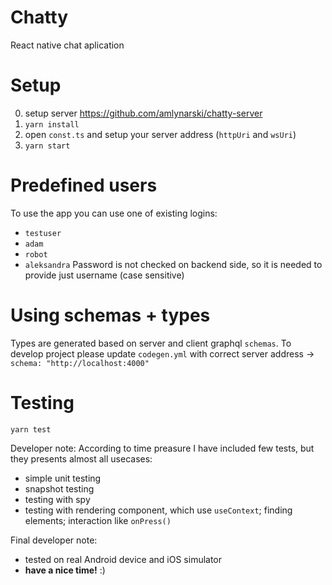 # Chatty
React native chat aplication 

# Setup

0. setup server https://github.com/amlynarski/chatty-server
1. `yarn install` 
2. open `const.ts` and setup your server address (`httpUri` and `wsUri`)
3. `yarn start`

# Predefined users

To use the app you can use one of existing logins: 
- `testuser`
- `adam`
- `robot`
- `aleksandra`
Password is not checked on backend side, so it is needed to provide just username (case sensitive)

# Using schemas + types

Types are generated based on server and client graphql `schemas`. To develop project please update `codegen.yml` with correct server address -> `schema: "http://localhost:4000"`

# Testing

`yarn test`

Developer note:
According to time preasure I have included few tests, but they presents almost all usecases:
- simple unit testing
- snapshot testing
- testing with spy 
- testing with rendering component, which use `useContext`; finding elements; interaction like `onPress()`


Final developer note:
- tested on real Android device and iOS simulator 
- **have a nice time!** :) 
